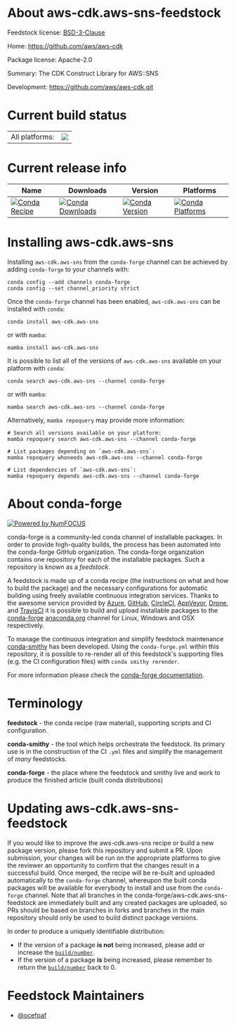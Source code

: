 About aws-cdk.aws-sns-feedstock
===============================

Feedstock license: [BSD-3-Clause](https://github.com/conda-forge/aws-cdk.aws-sns-feedstock/blob/main/LICENSE.txt)

Home: https://github.com/aws/aws-cdk

Package license: Apache-2.0

Summary: The CDK Construct Library for AWS::SNS

Development: https://github.com/aws/aws-cdk.git

Current build status
====================


<table><tr><td>All platforms:</td>
    <td>
      <a href="https://dev.azure.com/conda-forge/feedstock-builds/_build/latest?definitionId=19947&branchName=main">
        <img src="https://dev.azure.com/conda-forge/feedstock-builds/_apis/build/status/aws-cdk.aws-sns-feedstock?branchName=main">
      </a>
    </td>
  </tr>
</table>

Current release info
====================

| Name | Downloads | Version | Platforms |
| --- | --- | --- | --- |
| [![Conda Recipe](https://img.shields.io/badge/recipe-aws--cdk.aws--sns-green.svg)](https://anaconda.org/conda-forge/aws-cdk.aws-sns) | [![Conda Downloads](https://img.shields.io/conda/dn/conda-forge/aws-cdk.aws-sns.svg)](https://anaconda.org/conda-forge/aws-cdk.aws-sns) | [![Conda Version](https://img.shields.io/conda/vn/conda-forge/aws-cdk.aws-sns.svg)](https://anaconda.org/conda-forge/aws-cdk.aws-sns) | [![Conda Platforms](https://img.shields.io/conda/pn/conda-forge/aws-cdk.aws-sns.svg)](https://anaconda.org/conda-forge/aws-cdk.aws-sns) |

Installing aws-cdk.aws-sns
==========================

Installing `aws-cdk.aws-sns` from the `conda-forge` channel can be achieved by adding `conda-forge` to your channels with:

```
conda config --add channels conda-forge
conda config --set channel_priority strict
```

Once the `conda-forge` channel has been enabled, `aws-cdk.aws-sns` can be installed with `conda`:

```
conda install aws-cdk.aws-sns
```

or with `mamba`:

```
mamba install aws-cdk.aws-sns
```

It is possible to list all of the versions of `aws-cdk.aws-sns` available on your platform with `conda`:

```
conda search aws-cdk.aws-sns --channel conda-forge
```

or with `mamba`:

```
mamba search aws-cdk.aws-sns --channel conda-forge
```

Alternatively, `mamba repoquery` may provide more information:

```
# Search all versions available on your platform:
mamba repoquery search aws-cdk.aws-sns --channel conda-forge

# List packages depending on `aws-cdk.aws-sns`:
mamba repoquery whoneeds aws-cdk.aws-sns --channel conda-forge

# List dependencies of `aws-cdk.aws-sns`:
mamba repoquery depends aws-cdk.aws-sns --channel conda-forge
```


About conda-forge
=================

[![Powered by
NumFOCUS](https://img.shields.io/badge/powered%20by-NumFOCUS-orange.svg?style=flat&colorA=E1523D&colorB=007D8A)](https://numfocus.org)

conda-forge is a community-led conda channel of installable packages.
In order to provide high-quality builds, the process has been automated into the
conda-forge GitHub organization. The conda-forge organization contains one repository
for each of the installable packages. Such a repository is known as a *feedstock*.

A feedstock is made up of a conda recipe (the instructions on what and how to build
the package) and the necessary configurations for automatic building using freely
available continuous integration services. Thanks to the awesome service provided by
[Azure](https://azure.microsoft.com/en-us/services/devops/), [GitHub](https://github.com/),
[CircleCI](https://circleci.com/), [AppVeyor](https://www.appveyor.com/),
[Drone](https://cloud.drone.io/welcome), and [TravisCI](https://travis-ci.com/)
it is possible to build and upload installable packages to the
[conda-forge](https://anaconda.org/conda-forge) [anaconda.org](https://anaconda.org/)
channel for Linux, Windows and OSX respectively.

To manage the continuous integration and simplify feedstock maintenance
[conda-smithy](https://github.com/conda-forge/conda-smithy) has been developed.
Using the ``conda-forge.yml`` within this repository, it is possible to re-render all of
this feedstock's supporting files (e.g. the CI configuration files) with ``conda smithy rerender``.

For more information please check the [conda-forge documentation](https://conda-forge.org/docs/).

Terminology
===========

**feedstock** - the conda recipe (raw material), supporting scripts and CI configuration.

**conda-smithy** - the tool which helps orchestrate the feedstock.
                   Its primary use is in the construction of the CI ``.yml`` files
                   and simplify the management of *many* feedstocks.

**conda-forge** - the place where the feedstock and smithy live and work to
                  produce the finished article (built conda distributions)


Updating aws-cdk.aws-sns-feedstock
==================================

If you would like to improve the aws-cdk.aws-sns recipe or build a new
package version, please fork this repository and submit a PR. Upon submission,
your changes will be run on the appropriate platforms to give the reviewer an
opportunity to confirm that the changes result in a successful build. Once
merged, the recipe will be re-built and uploaded automatically to the
`conda-forge` channel, whereupon the built conda packages will be available for
everybody to install and use from the `conda-forge` channel.
Note that all branches in the conda-forge/aws-cdk.aws-sns-feedstock are
immediately built and any created packages are uploaded, so PRs should be based
on branches in forks and branches in the main repository should only be used to
build distinct package versions.

In order to produce a uniquely identifiable distribution:
 * If the version of a package **is not** being increased, please add or increase
   the [``build/number``](https://docs.conda.io/projects/conda-build/en/latest/resources/define-metadata.html#build-number-and-string).
 * If the version of a package **is** being increased, please remember to return
   the [``build/number``](https://docs.conda.io/projects/conda-build/en/latest/resources/define-metadata.html#build-number-and-string)
   back to 0.

Feedstock Maintainers
=====================

* [@ocefpaf](https://github.com/ocefpaf/)

